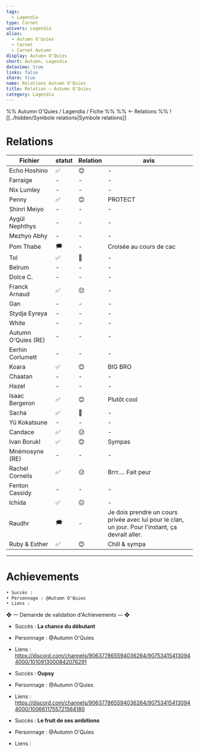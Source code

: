 ```yaml
---
tags:
  - Lagendia
type: Carnet
univers: Lagendia
alias:
  - Autumn O'Quies
  - Carnet
  - Carnet Autumn
display: Autumn O'Quies
short: Autumn, Lagendia
dataview: true
links: false
share: true
name: Relations Autumn O'Quies
title: Relation — Autumn O'Quies
category: Lagendia
---
```



%% Autumn O'Quies / Lagendia / Fiche  %%
%% ← Relations %%
![[../hidden/Symbole relations|Symbole relations]]
# Relations
| Fichier                                                                                 | statut | Relation | avis                                                                                              |
| --------------------------------------------------------------------------------------- | ------ | -------- | ------------------------------------------------------------------------------------------------- |
| Echo Hoshino             | ✅      | 😊       | \-                                                                                                |
| Farraige                     | \-     | \-       | \-                                                                                                |
| Nix Lumley                 | \-     | \-       | \-                                                                                                |
| Penny                           | ✅      | 😊       | PROTECT                                                                                           |
| Shinri Meiyo             | \-     | \-       | \-                                                                                                |
| Aygül Nephthys         | \-     | \-       | \-                                                                                                |
| Mezhyo Abhy               | \-     | \-       | \-                                                                                                |
| Pom Thabe                   | 🗯️    | \-       | Croisée au cours de cac                                                                           |
| Tol                               | ✅      | 🙂       | \-                                                                                                |
| Belrum                          | \-     | \-       | \-                                                                                                |
| Dolce C.                      | \-     | \-       | \-                                                                                                |
| Franck Arnaud            | ✅      | 😐       | \-                                                                                                |
| Gan                                | \-     | \-       | \-                                                                                                |
| Stydja Eyreya            | \-     | \-       | \-                                                                                                |
| White                            | \-     | \-       | \-                                                                                                |
| Autumn O'Quies (RE) | \-     | \-       | \-                                                                                                |
| Eerhin Corlumett       | \-     | \-       | \-                                                                                                |
| Koara                             | ✅      | 😊       | BIG BRO                                                                                           |
| Chaatan                        | \-     | \-       | \-                                                                                                |
| Hazel                            | \-     | \-       | \-                                                                                                |
| Isaac Bergeron          | ✅      | 😊       | Plutôt cool                                                                                       |
| Sacha                            | ✅      | 🙂       | \-                                                                                                |
| Yû Kokatsune              | \-     | \-       | \-                                                                                                |
| Candace                             | ✅      | 😥       | \-                                                                                                |
| Ivan Borukl                     | ✅      | 😊       | Sympas                                                                                            |
| Mnémosyne (RE)               | \-     | \-       | \-                                                                                                |
| Rachel Cornelis             | ✅      | 😥       | Brrr…. Fait peur                                                                                  |
| Fenton Cassidy              | \-     | \-       | \-                                                                                                |
| Ichida                              | ✅      | 😐       | \-                                                                                                |
| Raudhr                              | 🗯️    | \-       | Je dois prendre un cours privée avec lui pour le clan, un jour. Pour l'instant, ça devrait aller. |
| Ruby & Esther                | ✅      | 😊       | Chill & sympa                                                                                     |




---
# Achievements
```md
• Succès :
• Personnage : @Autumn O'Quies
• Liens : 
```

❖ — Demande de validation d'Achievements — ❖
- Succès : **La chance du débutant**
- Personnage : @Autumn O'Quies
- Liens : https://discord.com/channels/906377865594036264/907534154130944000/1010913000842076291

- Succès : **Oupsy**
- Personnage : @Autumn O’Quies
- Liens : https://discord.com/channels/906377865594036264/907534154130944000/1006611755721564180

- Succès : **Le fruit de ses ambitions**
- Personnage : @Autumn O'Quies
- Liens :